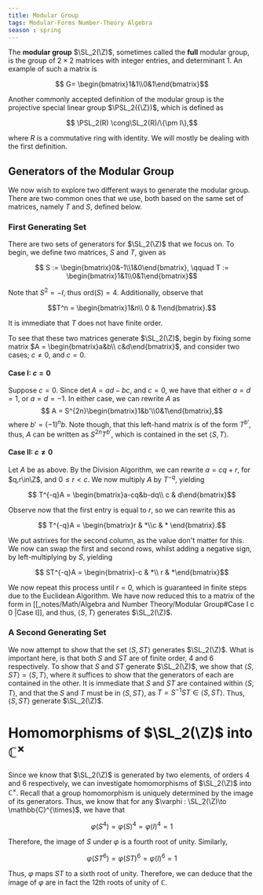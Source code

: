 ```yaml
---
title: Modular Group
tags: Modular-Forms Number-Theory Algebra
season : spring 
---
```

$\newcommand{\Z}{\mathbb{Z}}\newcommand{\GL}{\text{GL}}\newcommand{\SL}{\text{SL}}\newcommand{\PSL}{\text{PSL}}$

The **modular group** $\SL_2(\Z)$, sometimes called the **full** modular group, is the group of $2\times 2$ matrices with integer entries, and determinant 1. An example of such a matrix is 

$$ G= \begin{bmatrix}1&1\\0&1\end{bmatrix}$$

Another commonly accepted definition of the modular group is the projective special linear group $\PSL_2({\Z})$, which is defined as

$$ \PSL_2(R) \cong\SL_2(R)/\{\pm I\},$$

where $R$ is a commutative ring with identity. We will mostly be dealing with the first definition.

## Generators of the Modular Group
We now wish to explore two different ways to generate the modular group. There are two common ones that we use, both based on the same set of matrices, namely $T$ and $S$, defined below.
### First Generating Set
There are two sets of generators for $\SL_2(\Z)$ that we focus on. To begin, we define two matrices, $S$ and $T$, given as 

$$ S := \begin{bmatrix}0&-1\\1&0\end{bmatrix}, \qquad T := \begin{bmatrix}1&1\\0&1\end{bmatrix}$$

Note that $S^2 = -I$, thus $\text{ord}(S)=4$. Additionally, observe that 

$$T^n = \begin{bmatrix}1&n\\ 0 & 1\end{bmatrix}.$$

It is immediate that $T$ does not have finite order. 

To see that these two matrices generate $\SL_2(\Z)$, begin by fixing some matrix $A = \begin{bmatrix}a&b\\ c&d\end{bmatrix}$, and consider two cases; $c\neq 0,$ and $c=0$.
#### Case I: $c=0$
Suppose $c=0$. Since $\det A = ad-bc$,  and $c=0$, we have that either $a=d=1$, or $a=d=-1$. In either case, we can rewrite $A$ as
$$ A = S^{2n}\begin{bmatrix}1&b'\\0&1\end{bmatrix},$$
where $b'=(-1)^nb$. Note though, that this left-hand matrix is of the form $T^{b'}$, thus, $A$ can be written as $S^{2n}T^{b'}$, which is contained in the set $\langle S, T\rangle$.
#### Case II: $c\neq 0$
Let $A$ be as above. By the Division Algorithm, we can rewrite $a=cq+r$, for $q,r\in\Z$, and $0\leq r < c$. We now multiply $A$ by $T^{-q}$, yielding

$$ T^{-q}A = \begin{bmatrix}a-cq&b-dq\\ c & d\end{bmatrix}$$

Observe now that the first entry is equal to $r$, so we can rewrite this as 

$$ T^{-q}A = \begin{bmatrix}r & *\\c & * \end{bmatrix}.$$

We put astrixes for the second column, as the value don't matter for this. We now can swap the first and second rows, whilst adding a negative sign, by left-multiplying by $S$, yielding

$$ ST^{-q}A = \begin{bmatrix}-c & *\\ r & *\end{bmatrix}$$

We now repeat this process until $r=0$, which is guaranteed in finite steps due to the Euclidean Algorithm.  We have now reduced this to a matrix of the form in [[_notes/Math/Algebra and Number Theory/Modular Group#Case I c 0 \|Case I]], and thus, $\langle S, T\rangle$ generates $\SL_2(\Z)$.

### A Second Generating Set
We now attempt to show that the set $\langle S, ST\rangle$ generates $\SL_2(\Z)$. What is important here, is that both $S$ and $ST$ are of finite order, $4$ and $6$ respectively. To show that $S$ and $ST$ generate $\SL_2(\Z)$, we show that $\langle S, ST\rangle =\langle S, T\rangle$, where it suffices to show that the generators of each are contained in the other. It is immediate that $S$ and $ST$ are contained within $\langle S, T\rangle$, and that the $S$ and $T$ must be in $\langle S, ST\rangle$, as $T=S^{-1}ST\in \langle S, ST\rangle$. Thus, $\langle S, ST\rangle$ generate $\SL_2(\Z)$.

# Homomorphisms of $\SL_2(\Z)$ into $\mathbb{C}^{\times}$
Since we know that $\SL_2(\Z)$ is generated by two elements, of orders 4 and 6 respectively, we can investigate homomorphisms of $\SL_2(\Z)$ into $\mathbb{C}^{\times}$. Recall that a group homomorphism is uniquely determined by the image of its generators. Thus, we know that for any $\varphi : \SL_2(\Z)\to \mathbb{C}^{\times}$, we have that 

$$ \varphi(S^4)=\varphi(S)^4=\varphi(I)^4=1$$

Therefore, the image of $S$ under $\varphi$ is a fourth root of unity. Similarly, 

$$ \varphi(ST^6)=\varphi(ST)^6=\varphi(I)^6=1$$

Thus, $\varphi$ maps $ST$ to a sixth root of unity. Therefore, we can deduce that the image of $\varphi$ are in fact the 12th roots of unity of $\mathbb{C}$.